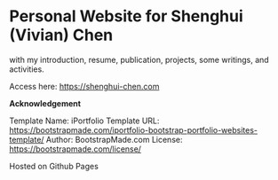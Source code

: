 # Personal Website for Shenghui (Vivian) Chen

with my introduction, resume, publication, projects, some writings, and activities.

Access here: https://shenghui-chen.com

**Acknowledgement**

Template Name: iPortfolio
Template URL: https://bootstrapmade.com/iportfolio-bootstrap-portfolio-websites-template/
Author: BootstrapMade.com
License: https://bootstrapmade.com/license/

Hosted on Github Pages
